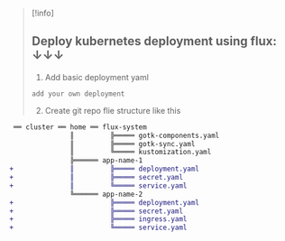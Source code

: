 > [!info]  
> ## Deploy kubernetes deployment using flux: ↓↓↓
> 
> 1. Add basic deployment yaml
> ```
> add your own deployment
> ```
> 2. Create git repo flie structure like this 
 ```diff
  ══ cluster ══ home ══ flux-system
                ║         ╠═════ gotk-components.yaml
                ║         ╠═════ gotk-sync.yaml
                ║         ╚═════ kustomization.yaml
                ╠══════ app-name-1
 +              ║         ╠═════ deployment.yaml
 +              ║         ╠═════ secret.yaml
 +              ║         ╚═════ service.yaml
                ╚══════ app-name-2
 +                        ╠═════ deployment.yaml
 +                        ╠═════ secret.yaml
 +                        ╠═════ ingress.yaml
 +                        ╚═════ service.yaml
 ```